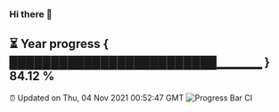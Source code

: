 ### Hi there 👋
⏳ Year progress { █████████████████████████▁▁▁▁▁ } 84.12 %
---
⏰ Updated on Thu, 04 Nov 2021 00:52:47 GMT
![Progress Bar CI](https://github.com/liununu/liununu/workflows/Progress%20Bar%20CI/badge.svg)
